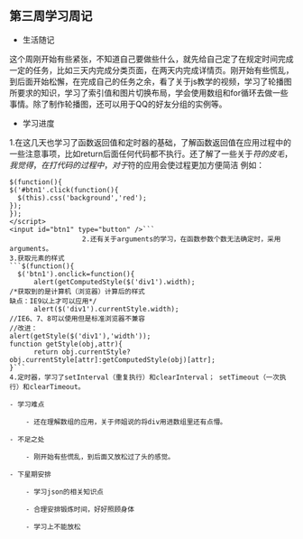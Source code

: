 ## 第三周学习周记
- 生活随记

这个周刚开始有些紧张，不知道自己要做些什么，就先给自己定了在规定时间完成一定的任务，比如三天内完成分类页面，在两天内完成详情页。刚开始有些慌乱，到后面开始松懈，在完成自己的任务之余，看了关于js教学的视频，学习了轮播图所要求的知识，学习了索引值和图片切换布局，学会使用数组和for循环去做一些事情。除了制作轮播图，还可以用于QQ的好友分组的实例等。

- 学习进度

1.在这几天也学习了函数返回值和定时器的基础，了解函数返回值在应用过程中的一些注意事项，比如return后面任何代码都不执行。还了解了一些关于$符的皮毛，我觉得，在打代码的过程中，对于$符的应用会使过程更加方便简洁
例如：
```<script>      //定义一个函数，在点击按钮时改变背景颜色
$(function(){
$('#btn1'.click(function(){
  $(this).css('background','red');
});
});
</script>
<input id="btn1" type="button" />```
                  2.还有关于arguments的学习，在函数参数个数无法确定时，采用arguments。
3.获取元素的样式
```$(function(){
  $('btn1').onclick=function(){
      alert(getComputedStyle($('div1').width);
/*获取到的是计算机（浏览器）计算后的样式
缺点：IE9以上才可以应用*/
      alert($('div1').currentStyle.width);
//IE6、7、8可以使用但是标准浏览器不兼容
//改进：
alert(getStyle($('div1'),'width'));
function getStyle(obj,attr){
      return obj.currentStyle?obj.currentStyle[attr]:getComputedStyle(obj)[attr];
}```
4.定时器，学习了setInterval（重复执行）和clearInterval； setTimeout（一次执行）和clearTimeout。

- 学习难点

    - 还在理解数组的应用，关于师姐说的将div用进数组里还有点懵。

- 不足之处

    - 刚开始有些慌乱，到后面又放松过了头的感觉。

- 下星期安排

    - 学习json的相关知识点

    - 合理安排锻炼时间，好好照顾身体

    - 学习上不能放松